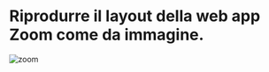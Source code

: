 # Riprodurre il layout della web app Zoom come da immagine.

![zoom](https://github.com/MatteoSanson/html-css-zoom/assets/128544980/30748d92-09e6-4617-9a87-d2c805e595dc)